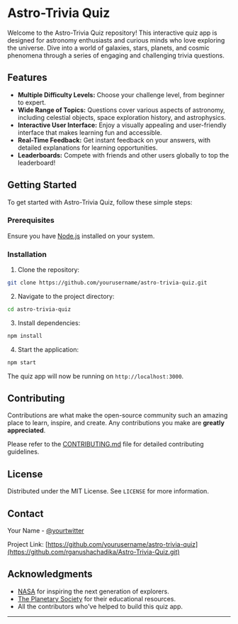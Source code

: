 # Astro-Trivia Quiz

Welcome to the Astro-Trivia Quiz repository! This interactive quiz app is designed for astronomy enthusiasts and curious minds who love exploring the universe. Dive into a world of galaxies, stars, planets, and cosmic phenomena through a series of engaging and challenging trivia questions.

## Features

- **Multiple Difficulty Levels:** Choose your challenge level, from beginner to expert.
- **Wide Range of Topics:** Questions cover various aspects of astronomy, including celestial objects, space exploration history, and astrophysics.
- **Interactive User Interface:** Enjoy a visually appealing and user-friendly interface that makes learning fun and accessible.
- **Real-Time Feedback:** Get instant feedback on your answers, with detailed explanations for learning opportunities.
- **Leaderboards:** Compete with friends and other users globally to top the leaderboard!

## Getting Started

To get started with Astro-Trivia Quiz, follow these simple steps:

### Prerequisites

Ensure you have [Node.js](https://nodejs.org/en/download/) installed on your system.

### Installation

1. Clone the repository:
```bash
git clone https://github.com/yourusername/astro-trivia-quiz.git
```
2. Navigate to the project directory:
```bash
cd astro-trivia-quiz
```
3. Install dependencies:
```bash
npm install
```
4. Start the application:
```bash
npm start
```
The quiz app will now be running on `http://localhost:3000`.

## Contributing

Contributions are what make the open-source community such an amazing place to learn, inspire, and create. Any contributions you make are **greatly appreciated**.

Please refer to the [CONTRIBUTING.md](CONTRIBUTING.md) file for detailed contributing guidelines.

## License

Distributed under the MIT License. See `LICENSE` for more information.

## Contact

Your Name - [@yourtwitter](https://twitter.com/yourtwitter)

Project Link: [https://github.com/yourusername/astro-trivia-quiz](https://github.com/rganushachadika/Astro-Trivia-Quiz.git)

## Acknowledgments

- [NASA](https://www.nasa.gov/) for inspiring the next generation of explorers.
- [The Planetary Society](https://www.planetary.org/) for their educational resources.
- All the contributors who've helped to build this quiz app.

---
